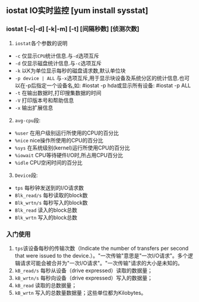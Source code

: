 ## iostat IO实时监控 [yum install sysstat]
### iostat [-c|-d] [-k|-m] [-t] [间隔秒数] [侦测次数]
1. `iostat`各个参数的说明
- `-c` 仅显示`CPU`统计信息.与`-d`选项互斥
- `-d` 仅显示磁盘统计信息.与`-c`选项互斥
- `-k` 以K为单位显示每秒的磁盘请求数,默认单位块
- `-p device | ALL` 与`-x`选项互斥,用于显示块设备及系统分区的统计信息.也可以在-p后指定一个设备名,如: #iostat -p hda或显示所有设备: #iostat -p ALL
- `-t` 在输出数据时,打印搜集数据的时间
- `-V` 打印版本号和帮助信息
- `-x` 输出扩展信息
2. `avg-cpu`段:
- `%user` 在用户级别运行所使用的CPU的百分比
- `%nice` nice操作所使用的CPU的百分比
- `%sys` 在系统级别(kernel)运行所使用CPU的百分比
- `%iowait` CPU等待硬件I/O时,所占用CPU百分比
- `%idle` CPU空闲时间的百分比
3. `Device`段:
- `tps` 每秒钟发送到的I/O请求数
- `Blk_read/s` 每秒读取的block数
- `Blk_wrtn/s` 每秒写入的block数
- `Blk_read`  读入的block总数
- `Blk_wrtn`  写入的block总数

### 入门使用
1. `tps`该设备每秒的传输次数（Indicate the number of transfers per second that were issued to the device.）。"一次传输"意思是"一次I/O请求"。多个逻辑请求可能会被合并为"一次I/O请求"。"一次传输"请求的大小是未知的。
2. `kB_read/s` 每秒从设备（drive expressed）读取的数据量；
3. `kB_wrtn/s` 每秒向设备（drive expressed）写入的数据量；
4. `kB_read` 读取的总数据量；
5. `kB_wrtn` 写入的总数量数据量；这些单位都为Kilobytes。
